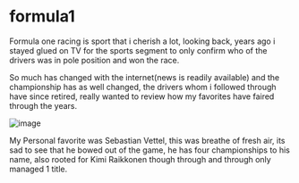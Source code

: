 # formula1
Formula one racing is sport that i cherish a lot, looking back,  years ago i  stayed glued on TV for the sports segment to only confirm who of the drivers was in pole position and won the race.

So much has changed with the internet(news is readily available) and the championship has as well changed, the drivers whom i followed through have since retired, really wanted to review how my favorites have faired through the years. 

![image](https://github.com/KevinOti/formula1/assets/86672704/9f69d0d8-ed70-47fe-a009-37ca1c9209d3)


My Personal favorite was Sebastian Vettel, this was breathe of fresh air, its sad to see that he bowed out of the game, he has four championships to his name, also rooted for Kimi Raikkonen though through and through only managed 1 title.
